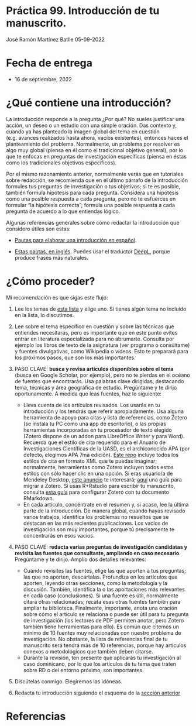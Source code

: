 Práctica 99. Introducción de tu manuscrito.
================
José Ramón Martínez Batlle
05-09-2022

# Fecha de entrega

-   16 de septiembre, 2022

# ¿Qué contiene una introducción?

La introducción responde a la pregunta ¿Por qué? No sueles justificar
una acción, un deseo o un estudio con una simple oración. Das contexto
y, cuando ya has planteado la imagen global del tema en cuestión
(e.g. avances realizados hasta ahora, vacíos existentes), entonces haces
el planteamiento del problema. Normalmente, un problema por resolver es
algo muy global (piensa en él como el tradicional objetivo general), por
lo que te enfocas en preguntas de investigación específicas (piensa en
éstas como los tradicionales objetivos específicos).

Por el mismo razonamiento anterior, normalmente verás que en tutoriales
sobre redacción, se recomienda que en el último párrafo de la
introducción formules tus preguntas de investigación o tus objetivos; si
te es posible, también formula hipótesis para cada pregunta. Considera
una hipótesis como una posible respuesta a cada pregunta, pero no te
esfuerces en formular “la hipótesis correcta”; formula una posible
respuesta a cada pregunta de acuerdo a lo que entiendas lógico.

Algunas referencias generales sobre cómo redactar la introducción que
considero útiles son estas:

-   [Pautas para elaborar una introducción en
    español](http://www.scielo.org.co/scielo.php?script=sci_arttext&pid=S0120-53072008000100001).

-   [Estas pautas, en
    inglés](https://www.editage.com/insights/4-step-approach-to-writing-the-introduction-section-of-a-research-paper).
    Puedes usar el traductor [DeepL](https://www.deepl.com/translator),
    porque produce frases más naturales.

# ¿Cómo proceder?

Mi recomendación es que sigas este flujo:

1.  Lee los temas de [esta
    lista](../programa-geomorfologia.md#temas-sugeridos) y elige uno. Si
    tienes algún tema no incluido en la lista, lo discutimos.

2.  Lee sobre el tema específico en cuestión y sobre las técnicas que
    entiendes necesitarás, pero es importante que en este punto evites
    entrar en literatura especializada para no abrumarte. Consulta por
    ejemplo los libros de texto de la asignatura (ver programa o
    consúltame) y fuentes divulgativas, como Wikipedia o vídeos. Esto te
    preparará para los próximos pasos, que son los más importantes.

3.  PASO CLAVE: **busca y revisa artículos disponibles sobre el tema**
    (busca en Google Scholar, por ejemplo), pero no te pierdas en el
    océano de fuentes que encontrarás. Usa palabras clave dirigidas,
    destacando tema, técnicas y área geográfica de estudio. Pregúntame y
    te dirijo oportunamente. A medida que leas fuentes, haz lo
    siguiente:

    -   Lleva cuenta de los artículos revisados. Los usarás en tu
        introducción y los tendrás que referir apropiadamente. Usa
        alguna herramienta de apoyo para citas y lista de referencias,
        como Zotero (se instala tu PC como una app de escritorio), o las
        propias herramientas incorporadas en tu procesador de texto
        elegido (Zotero dispone de un addon para LibreOffice Writer y
        para Word). Recuerda que el estilo de cita requerido para el
        Anuario de Investigaciones Científicas de la UASD, es el
        archiconocido APA (por defecto, elegimos APA 7ma edición). [Este
        repo](https://github.com/citation-style-language/styles) incluye
        todos los estilos de cita en formato XML que te puedas imaginar;
        normalmente, herramientas como Zotero incluyen todos estos
        estilos con sólo hacer clic en una opción. Si eras usuario/a de
        Mendeley Desktop, [este
        anuncio](https://blog.mendeley.com/2022/02/22/introducing-mendeley-reference-manager-designed-for-todays-researcher-workflow/)
        te interesará;
        [aquí](https://twitter.com/MushtaqBilalPhD/status/1563437651646349314)
        una guía para migrar a Zotero. Si usas R+Rstudio para escribir
        tu manuscrito, consulta [esta
        guía](https://inbo.github.io/tutorials/tutorials/r_citations_markdown/)
        para configurar Zotero con tu documento RMarkdown.
    -   En cada artículo, concéntrate en el resumen y, si acaso, lee la
        última parte de la introducción. De manera global, cuando hayas
        revisado varios trabajos, identifica los problemas no resueltos
        que se destacan en las más recientes publicaciones. Los vacíos
        de investigación son muy importantes, porque tú precisamente te
        concentrarás en esos vacíos.

4.  PASO CLAVE: **redacta varias preguntas de investigación candidatas y
    revisita las fuentes que consultaste, ampliando en caso necesario**.
    Pregúntame y te dirijo. Amplío dos detalles relevantes:

    -   Cuando revisites las fuentes, elige las que aporten a tus
        preguntas; las que no aporten, descártalas. Profundiza en los
        artículos que aporten, leyendo otras secciones, como la
        metodología y la discusión. También, identifica la o las
        aportaciones más relevantes en cada caso (conclusiones). Si una
        fuente es útil, normalmente citará otras relacionadas; recata
        esas otras fuentes también para ampliar tu biblioteca.
        Finalmente, importante, anota una oración sobre cómo el artículo
        se relaciona o puede ser útil para tu pregunta de investigación
        (los lectores de PDF permiten anotar, pero Zotero también tiene
        herramientas para ello). Es común que citemos un mínimo de 10
        fuentes muy relacionadas con nuestro problema de investigación.
        No obstante, la lista de referencias final de tu manuscrito será
        tendrá más de 10 referencias, porque hay artículos conexos o
        metodológicos que también deben citarse.
    -   Durante la revisión, ten presente que aplicarás tu investigación
        al caso dominicano, por lo que los artículos de tu tema que
        traten sobre RD o del entorno próximo, son importantes.

5.  Discútelas conmigo. Elegiremos las idóneas.

6.  Redacta tu introducción siguiendo el esquema de la [sección
    anterior](#qué-contiene-una-introducción)

# Referencias
